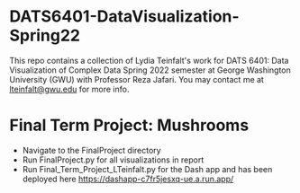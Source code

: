 # DATS6401-DataVisualization-Spring22

This repo contains a collection of Lydia Teinfalt's work for DATS 6401: Data Visualization of Complex Data Spring 2022 semester at George Washington University (GWU) with Professor Reza Jafari. You may contact me at lteinfalt@gwu.edu for more info.

# Final Term Project: Mushrooms
  * Navigate to the FinalProject directory
  * Run FinalProject.py for all visualizations in report
  * Run Final_Term_Project_LTeinfalt.py for the Dash app and has been deployed here https://dashapp-c7fr5jesxq-ue.a.run.app/
